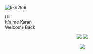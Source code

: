 <p align="left"> <img src="https://komarev.com/ghpvc/?username=kkn2k19&label=Profile%20views&color=0e75b6&style=flat" alt="kkn2k19" />  </p>
<p>Hii!<br>
It's me Karan <br>
Welcome Back </p>

<p align="center">
    <img src="https://github.com/kkn2k19/github-stats/blob/master/generated/overview.svg">
    <img src="https://github.com/kkn2k19/github-stats/blob/master/generated/languages.svg">
</p>

<p align="center">
  <img src="https://img.shields.io/badge/dynamic/json?style=for-the-badge&labelColor=black&color=%23ffa116&label=Solved&query=solvedOverTotal&url=https%3A%2F%2Fleetcode-badge.vercel.app%2Fapi%2Fusers%2Fkkn2k19&logo=leetcode&logoColor=yellow">
</p>
